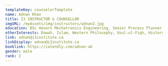 ```yaml
---
templateKey: counselorTemplate
name: Adnan Khan
title: I3 INSTRUCTOR & COUNSELLOR
imgURL: /myAssets/img/instructors/adnan2.jpg
education: BSc Honors Mechatronics Engineering, Senior Process Planner.
otherInterests: Dawah, Islam, Western Philosophy, Usul-ul-Fiqh, History & Politics.
link: adnan@i3institute.ca
linkDisplay: adnan@i3institute.ca
booklink: https://calendly.com/adnan-ak
gender: male
rank: 2
---
```

